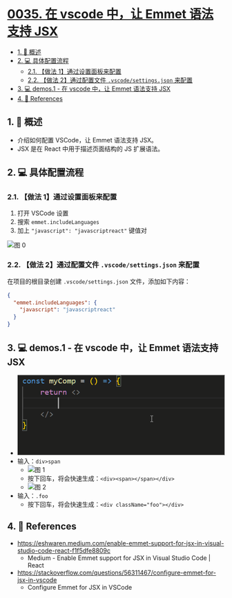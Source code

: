 # [0035. 在 vscode 中，让 Emmet 语法支持 JSX](https://github.com/Tdahuyou/TNotes.react/tree/main/notes/0035.%20%E5%9C%A8%20vscode%20%E4%B8%AD%EF%BC%8C%E8%AE%A9%20Emmet%20%E8%AF%AD%E6%B3%95%E6%94%AF%E6%8C%81%20JSX)

<!-- region:toc -->

- [1. 📝 概述](#1--概述)
- [2. 💻 具体配置流程](#2--具体配置流程)
  - [2.1. 【做法 1】通过设置面板来配置](#21-做法-1通过设置面板来配置)
  - [2.2. 【做法 2】通过配置文件 `.vscode/settings.json` 来配置](#22-做法-2通过配置文件-vscodesettingsjson-来配置)
- [3. 💻 demos.1 - 在 vscode 中，让 Emmet 语法支持 JSX](#3--demos1---在-vscode-中让-emmet-语法支持-jsx)
- [4. 🔗 References](#4--references)

<!-- endregion:toc -->

## 1. 📝 概述

- 介绍如何配置 VSCode，让 Emmet 语法支持 JSX。
- JSX 是在 React 中用于描述页面结构的 JS 扩展语法。

## 2. 💻 具体配置流程

### 2.1. 【做法 1】通过设置面板来配置

1. 打开 VSCode 设置
2. 搜索 `emmet.includeLanguages`
3. 加上 `"javascript": "javascriptreact"` 键值对

![图 0](https://cdn.jsdelivr.net/gh/tnotesjs/imgs@main/2025-06-23-21-50-59.png)

### 2.2. 【做法 2】通过配置文件 `.vscode/settings.json` 来配置

在项目的根目录创建 `.vscode/settings.json` 文件，添加如下内容：

```json
{
  "emmet.includeLanguages": {
    "javascript": "javascriptreact"
  }
}
```

## 3. 💻 demos.1 - 在 vscode 中，让 Emmet 语法支持 JSX

- ![](./assets/1.gif)
- 输入：`div>span`
  - ![图 1](https://cdn.jsdelivr.net/gh/tnotesjs/imgs@main/2025-06-23-21-52-57.png)
  - 按下回车，将会快速生成：`<div><span></span></div>`
  - ![图 2](https://cdn.jsdelivr.net/gh/tnotesjs/imgs@main/2025-06-23-21-53-18.png)
- 输入：`.foo`
  - 按下回车，将会快速生成：`<div className="foo"></div>`

## 4. 🔗 References

- https://eshwaren.medium.com/enable-emmet-support-for-jsx-in-visual-studio-code-react-f1f5dfe8809c
  - Medium - Enable Emmet support for JSX in Visual Studio Code | React
- https://stackoverflow.com/questions/56311467/configure-emmet-for-jsx-in-vscode
  - Configure Emmet for JSX in VSCode
